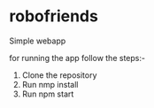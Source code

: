 # robofriends
Simple webapp

for running the app follow the steps:-
1. Clone the repository
2. Run nmp install
3. Run npm start 
